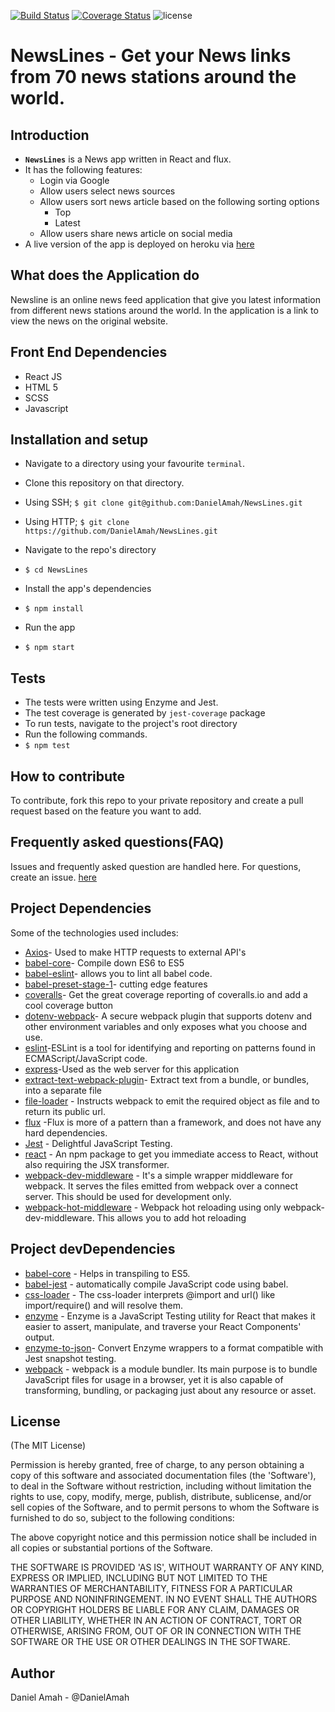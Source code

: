 [![Build Status](https://travis-ci.org/DanielAmah/NewsLines.svg?branch=dev)](https://travis-ci.org/DanielAmah/NewsLines)
[![Coverage Status](https://coveralls.io/repos/github/DanielAmah/NewsLines/badge.svg?branch=dev)](https://coveralls.io/github/DanielAmah/NewsLines?branch=dev)
![license](https://img.shields.io/github/license/mashape/apistatus.svg?style=flat-square)

# NewsLines - Get your News links from 70 news stations around the world.

## Introduction
+  **`NewsLines`** is a News app written in React and flux.
+  It has the following features:
   +  Login via Google
   +  Allow users select news sources
   +  Allow users sort news article based on the following sorting options
      +  Top
      +  Latest
   +  Allow users share news article on social media
+  A live version of the app is deployed on heroku via [here](https://d0-newslink.herokuapp.com)

## What does the Application do
Newsline is an online news feed application that give you latest information from different news stations around the world. In the application is a link to view the news on the original website.

## Front End Dependencies
+  React JS
+ HTML 5
+ SCSS
+ Javascript

## Installation and setup
+  Navigate to a directory using your favourite `terminal`.
+  Clone this repository on that directory.
  +  Using SSH;
    `$ git clone git@github.com:DanielAmah/NewsLines.git`

  +  Using HTTP;
    `$ git clone https://github.com/DanielAmah/NewsLines.git`

+  Navigate to the repo's directory
  +  `$ cd NewsLines`
+  Install the app's dependencies
  +  `$ npm install`
+  Run the app
  +  `$ npm start`

## Tests
+  The tests were written using Enzyme and Jest.
+  The test coverage is generated by `jest-coverage` package
+  To run tests, navigate to the project's root directory
+  Run the following commands.
  +  `$ npm test`
  

## How to contribute
To contribute, fork this repo to your private repository and create a pull request based on the feature you want to add.

## Frequently asked questions(FAQ)
Issues and frequently asked question are handled here. For questions, create an issue. [here](https://github.com/DanielAmah/NewsLines/issues)

## Project Dependencies
Some of the technologies used includes:
+ [Axios](https://www.npmjs.com/package/axios)- Used to make HTTP requests to external API's
+ [babel-core](https://www.npmjs.com/package/babel-core)- Compile down ES6 to ES5
+ [babel-eslint](https://www.npmjs.com/package/babel-eslint)- allows you to lint all babel code.
+ [babel-preset-stage-1](https://www.npmjs.com/package/babel-preset-stage-1)- cutting edge features
+ [coveralls](https://www.npmjs.com/package/coveralls)- Get the great coverage reporting of coveralls.io and add a cool coverage button
+ [dotenv-webpack](https://www.npmjs.com/package/dotenv-webpack)- A secure webpack plugin that supports dotenv and other environment variables and only exposes what you choose and use.
+ [eslint](https://www.npmjs.com/package/eslint)-ESLint is a tool for identifying and reporting on patterns found in ECMAScript/JavaScript code.
+ [express](https://www.npmjs.com/package/express)-Used as the web server for this application
+ [extract-text-webpack-plugin](https://www.npmjs.com/package/extract-text-webpack-plugin)- Extract text from a bundle, or bundles, into a separate file
+ [file-loader](https://www.npmjs.com/package/file-loader) - Instructs webpack to emit the required object as file and to return its public url.
+ [flux](https://www.npmjs.com/package/flux) -Flux is more of a pattern than a framework, and does not have any hard dependencies.
+ [Jest](https://www.npmjs.com/package/jest) - Delightful JavaScript Testing.
+ [react](https://www.npmjs.com/package/react) - An npm package to get you immediate access to React, without also requiring the JSX transformer.
+ [webpack-dev-middleware](https://www.npmjs.com/package/webpack-dev-middleware) -  It's a simple wrapper middleware for webpack. It serves the files emitted from webpack over a connect server. This should be used for development only.
+ [webpack-hot-middleware](https://www.npmjs.com/package/webpack-hot-middleware) - Webpack hot reloading using only webpack-dev-middleware. This allows you to add hot reloading 
## Project devDependencies
+ [babel-core](https://www.npmjs.com/package/babel-core) - Helps in transpiling to ES5.
+ [babel-jest](https://www.npmjs.com/package/babel-jest) -  automatically compile JavaScript code using babel.
+ [css-loader](https://www.npmjs.com/package/css-loader) - The css-loader interprets @import and url() like import/require() and will resolve them.
+ [enzyme](https://www.npmjs.com/package/enzyme) - Enzyme is a JavaScript Testing utility for React that makes it easier to assert, manipulate, and traverse your React Components' output.
+ [enzyme-to-json](https://www.npmjs.com/package/enzyme-to-json)- Convert Enzyme wrappers to a format compatible with Jest snapshot testing.
+ [webpack](https://www.npmjs.com/package/webpack) - webpack is a module bundler. Its main purpose is to bundle JavaScript files for usage in a browser, yet it is also capable of transforming, bundling, or packaging just about any resource or asset.
## License

(The MIT License)

Permission is hereby granted, free of charge, to any person obtaining
a copy of this software and associated documentation files (the
'Software'), to deal in the Software without restriction, including
without limitation the rights to use, copy, modify, merge, publish,
distribute, sublicense, and/or sell copies of the Software, and to
permit persons to whom the Software is furnished to do so, subject to
the following conditions:

The above copyright notice and this permission notice shall be
included in all copies or substantial portions of the Software.

THE SOFTWARE IS PROVIDED 'AS IS', WITHOUT WARRANTY OF ANY KIND,
EXPRESS OR IMPLIED, INCLUDING BUT NOT LIMITED TO THE WARRANTIES OF
MERCHANTABILITY, FITNESS FOR A PARTICULAR PURPOSE AND NONINFRINGEMENT.
IN NO EVENT SHALL THE AUTHORS OR COPYRIGHT HOLDERS BE LIABLE FOR ANY
CLAIM, DAMAGES OR OTHER LIABILITY, WHETHER IN AN ACTION OF CONTRACT,
TORT OR OTHERWISE, ARISING FROM, OUT OF OR IN CONNECTION WITH THE
SOFTWARE OR THE USE OR OTHER DEALINGS IN THE SOFTWARE.

## Author
Daniel Amah - @DanielAmah
